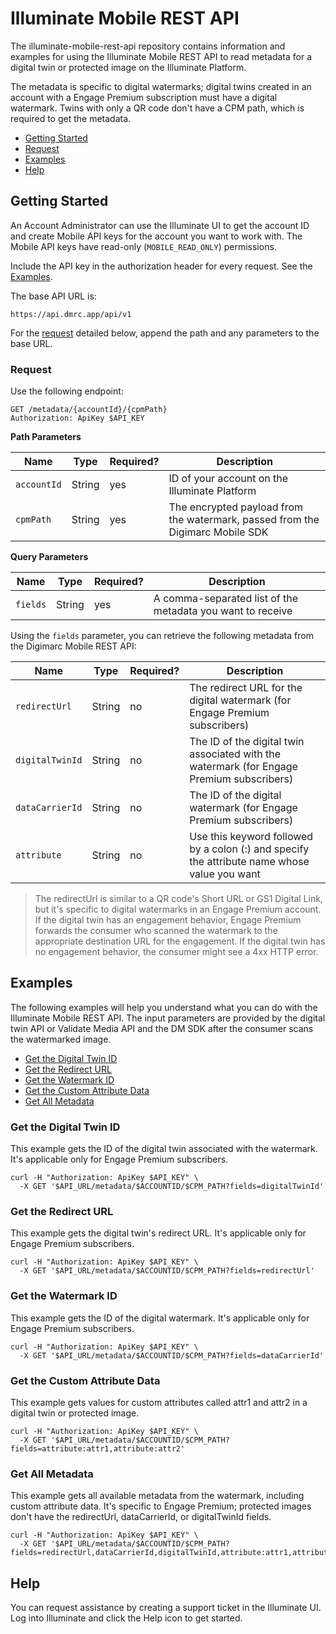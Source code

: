# Illuminate Mobile REST API

The illuminate-mobile-rest-api repository contains information and examples 
for using the Illuminate Mobile REST API to read metadata for a digital twin
or protected image on the Illuminate Platform.

The metadata is specific to digital watermarks; digital twins created in an
account with a Engage Premium subscription must have a digital watermark. 
Twins with only a QR code don't have a CPM path, which is required to get the
metadata.

* [Getting Started](#getting-started)
* [Request](#request)
* [Examples](#examples)
* [Help](#help)


## Getting Started

An Account Administrator can use the Illuminate UI to get the account ID and 
create Mobile API keys for the account you want to work with. The Mobile API 
keys have read-only (`MOBILE_READ_ONLY`) permissions.

Include the API key in the authorization header for every request. See the 
[Examples](#examples).

The base API URL is:

```
https://api.dmrc.app/api/v1
```

For the [request](#requests) detailed below, append the path and any 
parameters to the base URL.

### Request 

Use the following endpoint:

```
GET /metadata/{accountId}/{cpmPath}
Authorization: ApiKey $API_KEY
```

**Path Parameters**

| Name | Type | Required? | Description |
|------|------|-----------|-------------|
| `accountId` | String | yes | ID of your account on the Illuminate Platform |
| `cpmPath` | String | yes | The encrypted payload from the watermark, passed from the Digimarc Mobile SDK |

**Query Parameters**

| Name | Type | Required? | Description |
|------|------|-----------|-------------|
| `fields` | String | yes | A comma-separated list of the metadata you want to receive |

Using the `fields` parameter, you can retrieve the following metadata from the 
Digimarc Mobile REST API:

| Name | Type | Required? | Description |
|------|------|-----------|-------------|
| `redirectUrl` | String | no | The redirect URL for the digital watermark (for Engage Premium subscribers) |
| `digitalTwinId` | String | no | The ID of the digital twin associated with the watermark (for Engage Premium subscribers) |
| `dataCarrierId` | String | no | The ID of the digital watermark (for Engage Premium subscribers) |
| `attribute` | String | no | Use this keyword followed by a colon (:) and specify the attribute name whose value you want |

> The redirectUrl is similar to a QR code's Short URL or GS1 Digital Link, 
but it's specific to digital watermarks in an Engage Premium account. If the
digital twin has an engagement behavior, Engage Premium forwards the consumer
who scanned the watermark to the appropriate destination URL for the engagement. 
If the digital twin has no engagement behavior, the consumer might see a 
4xx HTTP error.

## Examples

The following examples will help you understand what you can do with the 
Illuminate Mobile REST API. The input parameters are provided by the digital 
twin API or Validate Media API and the DM SDK after the consumer scans the 
watermarked image.

* [Get the Digital Twin ID](#get-the-digital-twin-id)
* [Get the Redirect URL](#get-the-redirect-url)
* [Get the Watermark ID](#get-the-watermark-id)
* [Get the Custom Attribute Data](#get-the-custom-attribute-data)
* [Get All Metadata](#get-all-metadata)

### Get the Digital Twin ID

This example gets the ID of the digital twin associated with the watermark. 
It's applicable only for Engage Premium subscribers.

```shell
curl -H "Authorization: ApiKey $API_KEY" \
  -X GET '$API_URL/metadata/$ACCOUNTID/$CPM_PATH?fields=digitalTwinId'
```

### Get the Redirect URL

This example gets the digital twin's redirect URL. It's applicable only for 
Engage Premium subscribers.

```shell
curl -H "Authorization: ApiKey $API_KEY" \
  -X GET '$API_URL/metadata/$ACCOUNTID/$CPM_PATH?fields=redirectUrl'
```

### Get the Watermark ID

This example gets the ID of the digital watermark. It's applicable only for 
Engage Premium subscribers.

```shell
curl -H "Authorization: ApiKey $API_KEY" \
  -X GET '$API_URL/metadata/$ACCOUNTID/$CPM_PATH?fields=dataCarrierId'
```

### Get the Custom Attribute Data

This example gets values for custom attributes called attr1 and attr2 in a 
digital twin or protected image. 

```shell
curl -H "Authorization: ApiKey $API_KEY" \
  -X GET '$API_URL/metadata/$ACCOUNTID/$CPM_PATH?fields=attribute:attr1,attribute:attr2'
```

### Get All Metadata

This example gets all available metadata from the watermark, including custom 
attribute data. It's specific to Engage Premium; protected images don't have 
the redirectUrl, dataCarrierId, or digitalTwinId fields.

```shell
curl -H "Authorization: ApiKey $API_KEY" \
  -X GET '$API_URL/metadata/$ACCOUNTID/$CPM_PATH?fields=redirectUrl,dataCarrierId,digitalTwinId,attribute:attr1,attribute:attr2'
```

## Help

You can request assistance by creating a support ticket in the Illuminate UI. 
Log into Illuminate and click the Help icon to get started.
